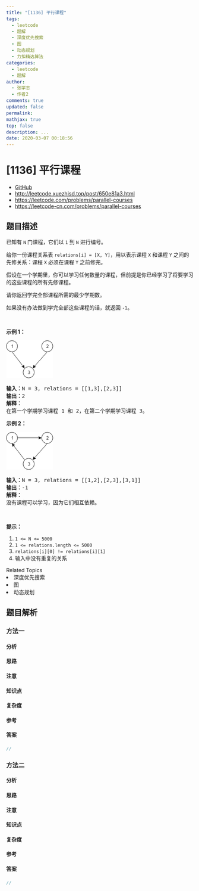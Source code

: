 ```yaml
---
title: "[1136] 平行课程"
tags:
  - leetcode
  - 题解
  - 深度优先搜索
  - 图
  - 动态规划
  - 力扣精选算法
categories:
  - leetcode
  - 题解
author:
  - 张学志
  - 作者2
comments: true
updated: false
permalink:
mathjax: true
top: false
description: ...
date: 2020-03-07 00:18:56
---
```



# [1136] 平行课程
* [GitHub](https://github.com/algoboy101/LeetCodeCrowdsource/tree/master/_posts/QA/%5B1136%5D%20%E5%B9%B3%E8%A1%8C%E8%AF%BE%E7%A8%8B.md)
* http://leetcode.xuezhisd.top/post/650e81a3.html
* https://leetcode.com/problems/parallel-courses
* https://leetcode-cn.com/problems/parallel-courses


## 题目描述

<p>已知有 <code>N</code>&nbsp;门课程，它们以&nbsp;<code>1</code> 到&nbsp;<code>N</code>&nbsp;进行编号。</p>

<p>给你一份课程关系表&nbsp;<code>relations[i] = [X, Y]</code>，用以表示课程&nbsp;<code>X</code>&nbsp;和课程&nbsp;<code>Y</code>&nbsp;之间的先修关系：课程&nbsp;<code>X</code>&nbsp;必须在课程&nbsp;<code>Y</code>&nbsp;之前修完。</p>

<p>假设在一个学期里，你可以学习任何数量的课程，但前提是你已经学习了将要学习的这些课程的所有先修课程。</p>

<p>请你返回学完全部课程所需的最少学期数。</p>

<p>如果没有办法做到学完全部这些课程的话，就返回&nbsp;<code>-1</code>。</p>

<p>&nbsp;</p>

<p><strong>示例 1：</strong></p>

<p><strong><img alt="" src="https://raw.githubusercontent.com/algoboy101/LeetCodeCrowdsource/master/imgs/1316_ex1.png" style="height: 101px; width: 126px;"></strong></p>

<pre><strong>输入：</strong>N = 3, relations = [[1,3],[2,3]]
<strong>输出：</strong>2
<strong>解释：</strong>
在第一个学期学习课程 1 和 2，在第二个学期学习课程 3。
</pre>

<p><strong>示例 2：</strong></p>

<p><strong><img alt="" src="https://raw.githubusercontent.com/algoboy101/LeetCodeCrowdsource/master/imgs/1316_ex2.png" style="height: 101px; width: 126px;"></strong></p>

<pre><strong>输入：</strong>N = 3, relations = [[1,2],[2,3],[3,1]]
<strong>输出：</strong>-1
<strong>解释：</strong>
没有课程可以学习，因为它们相互依赖。</pre>

<p>&nbsp;</p>

<p><strong>提示：</strong></p>

<ol>
	<li><code>1 &lt;= N &lt;= 5000</code></li>
	<li><code>1 &lt;= relations.length &lt;= 5000</code></li>
	<li><code>relations[i][0] != relations[i][1]</code></li>
	<li>输入中没有重复的关系</li>
</ol>
<div><div>Related Topics</div><div><li>深度优先搜索</li><li>图</li><li>动态规划</li></div></div>


## 题目解析


### 方法一

#### 分析

#### 思路

#### 注意

#### 知识点

#### 复杂度

#### 参考

#### 答案

```cpp
//
```


### 方法二

#### 分析

#### 思路

#### 注意

#### 知识点

#### 复杂度

#### 参考

#### 答案

```cpp
//
```


